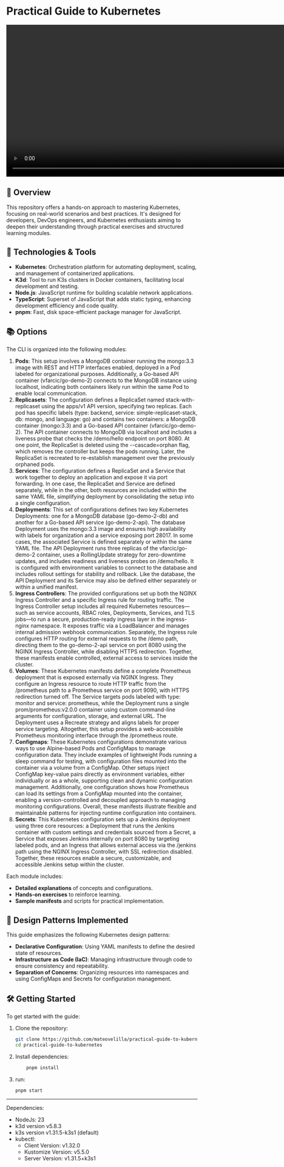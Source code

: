 # Practical Guide to Kubernetes
<video id="shortVideo" controls width="1000" height="400">
    <source src="shorts/practical-guide-to-kubernetes.mp4" type="video/mp4">
    Tu navegador no soporta video HTML5.
</video>

## 🚀 Overview

This repository offers a hands-on approach to mastering Kubernetes, focusing on real-world scenarios and best practices. It's designed for developers, DevOps engineers, and Kubernetes enthusiasts aiming to deepen their understanding through practical exercises and structured learning modules.

## 🧰 Technologies & Tools

- **Kubernetes**: Orchestration platform for automating deployment, scaling, and management of containerized applications.
- **K3d**: Tool to run K3s clusters in Docker containers, facilitating local development and testing.
- **Node.js**: JavaScript runtime for building scalable network applications.
- **TypeScript**: Superset of JavaScript that adds static typing, enhancing development efficiency and code quality.
- **pnpm**: Fast, disk space-efficient package manager for JavaScript.

## 📚 Options

The CLI is organized into the following modules:
1. **Pods**: This setup involves a MongoDB container running the mongo:3.3 image with REST and HTTP interfaces enabled, deployed in a Pod labeled for organizational purposes. Additionally, a Go-based API container (vfarcic/go-demo-2) connects to the MongoDB instance using localhost, indicating both containers likely run within the same Pod to enable local communication.
2. **Replicasets**: The configuration defines a ReplicaSet named stack-with-replicaset using the apps/v1 API version, specifying two replicas. Each pod has specific labels (type: backend, service: simple-replicaset-stack, db: mongo, and language: go) and contains two containers: a MongoDB container (mongo:3.3) and a Go-based API container (vfarcic/go-demo-2). The API container connects to MongoDB via localhost and includes a liveness probe that checks the /demo/hello endpoint on port 8080. At one point, the ReplicaSet is deleted using the --cascade=orphan flag, which removes the controller but keeps the pods running. Later, the ReplicaSet is recreated to re-establish management over the previously orphaned pods.
3. **Services**: The configuration defines a ReplicaSet and a Service that work together to deploy an application and expose it via port forwarding. In one case, the ReplicaSet and Service are defined separately, while in the other, both resources are included within the same YAML file, simplifying deployment by consolidating the setup into a single configuration.
4. **Deployments**: This set of configurations defines two key Kubernetes Deployments: one for a MongoDB database (go-demo-2-db) and another for a Go-based API service (go-demo-2-api). The database Deployment uses the mongo:3.3 image and ensures high availability with labels for organization and a service exposing port 28017. In some cases, the associated Service is defined separately or within the same YAML file. The API Deployment runs three replicas of the vfarcic/go-demo-2 container, uses a RollingUpdate strategy for zero-downtime updates, and includes readiness and liveness probes on /demo/hello. It is configured with environment variables to connect to the database and includes rollout settings for stability and rollback. Like the database, the API Deployment and its Service may also be defined either separately or within a unified manifest.
5. **Ingress Controllers**: The provided configurations set up both the NGINX Ingress Controller and a specific Ingress rule for routing traffic. The Ingress Controller setup includes all required Kubernetes resources—such as service accounts, RBAC roles, Deployments, Services, and TLS jobs—to run a secure, production-ready ingress layer in the ingress-nginx namespace. It exposes traffic via a LoadBalancer and manages internal admission webhook communication. Separately, the Ingress rule configures HTTP routing for external requests to the /demo path, directing them to the go-demo-2-api service on port 8080 using the NGINX Ingress Controller, while disabling HTTPS redirection. Together, these manifests enable controlled, external access to services inside the cluster.
6. **Volumes**: These Kubernetes manifests define a complete Prometheus deployment that is exposed externally via NGINX Ingress. They configure an Ingress resource to route HTTP traffic from the /prometheus path to a Prometheus service on port 9090, with HTTPS redirection turned off. The Service targets pods labeled with type: monitor and service: prometheus, while the Deployment runs a single prom/prometheus:v2.0.0 container using custom command-line arguments for configuration, storage, and external URL. The Deployment uses a Recreate strategy and aligns labels for proper service targeting. Altogether, this setup provides a web-accessible Prometheus monitoring interface through the /prometheus route.
7. **Configmaps**: These Kubernetes configurations demonstrate various ways to use Alpine-based Pods and ConfigMaps to manage configuration data. They include examples of lightweight Pods running a sleep command for testing, with configuration files mounted into the container via a volume from a ConfigMap. Other setups inject ConfigMap key-value pairs directly as environment variables, either individually or as a whole, supporting clean and dynamic configuration management. Additionally, one configuration shows how Prometheus can load its settings from a ConfigMap mounted into the container, enabling a version-controlled and decoupled approach to managing monitoring configurations. Overall, these manifests illustrate flexible and maintainable patterns for injecting runtime configuration into containers.
8. **Secrets**: This Kubernetes configuration sets up a Jenkins deployment using three core resources: a Deployment that runs the Jenkins container with custom settings and credentials sourced from a Secret, a Service that exposes Jenkins internally on port 8080 by targeting labeled pods, and an Ingress that allows external access via the /jenkins path using the NGINX Ingress Controller, with SSL redirection disabled. Together, these resources enable a secure, customizable, and accessible Jenkins setup within the cluster.

Each module includes:

- **Detailed explanations** of concepts and configurations.
- **Hands-on exercises** to reinforce learning.
- **Sample manifests** and scripts for practical implementation.

## 🧩 Design Patterns Implemented

This guide emphasizes the following Kubernetes design patterns:

- **Declarative Configuration**: Using YAML manifests to define the desired state of resources.
- **Infrastructure as Code (IaC)**: Managing infrastructure through code to ensure consistency and repeatability.
- **Separation of Concerns**: Organizing resources into namespaces and using ConfigMaps and Secrets for configuration management.

## 🛠️ Getting Started

To get started with the guide:

1. Clone the repository:

   ```bash
   git clone https://github.com/mateovelilla/practical-guide-to-kubernetes.git
   cd practical-guide-to-kubernetes
   ```
2. Install dependencies:
    ```bash
        pnpm install
    ```
3. run:
    ```bash
    pnpm start
    ```
------------
Dependencies:
- NodeJs: 23
- k3d version v5.8.3
- k3s version v1.31.5-k3s1 (default)
- kubectl:
    - Client Version: v1.32.0
    - Kustomize Version: v5.5.0
    - Server Version: v1.31.5+k3s1